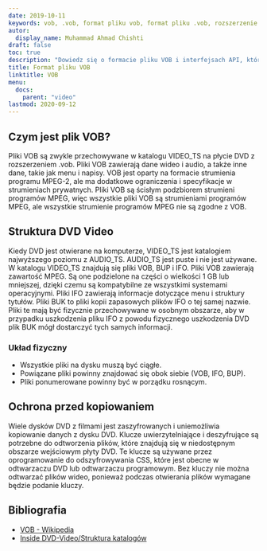 ```yaml
---
date: 2019-10-11
keywords: vob, .vob, format pliku vob, format pliku .vob, rozszerzenie .vob, rozszerzenie vob, format wideo vob, pliki vob dvd
autor:
  display_name: Muhammad Ahmad Chishti
draft: false
toc: true
description: "Dowiedz się o formacie pliku VOB i interfejsach API, które mogą tworzyć i otwierać pliki VOB."
title: Format pliku VOB
linktitle: VOB
menu:
  docs:
    parent: "video"
lastmod: 2020-09-12
---
```


## Czym jest plik VOB? ##

Pliki VOB są zwykle przechowywane w katalogu VIDEO_TS na płycie DVD z rozszerzeniem .vob. Pliki VOB zawierają dane wideo i audio, a także inne dane, takie jak menu i napisy. VOB jest oparty na formacie strumienia programu MPEG-2, ale ma dodatkowe ograniczenia i specyfikacje w strumieniach prywatnych. Pliki VOB są ścisłym podzbiorem strumieni programów MPEG, więc wszystkie pliki VOB są strumieniami programów MPEG, ale wszystkie strumienie programów MPEG nie są zgodne z VOB.

## Struktura DVD Video ##

Kiedy DVD jest otwierane na komputerze, VIDEO_TS jest katalogiem najwyższego poziomu z AUDIO_TS. AUDIO_TS jest puste i nie jest używane. W katalogu VIDEO_TS znajdują się pliki VOB, BUP i IFO. Pliki VOB zawierają zawartość MPEG. Są one podzielone na części o wielkości 1 GB lub mniejszej, dzięki czemu są kompatybilne ze wszystkimi systemami operacyjnymi. Pliki IFO zawierają informacje dotyczące menu i struktury tytułów. Pliki BUK to pliki kopii zapasowych plików IFO o tej samej nazwie. Pliki te mają być fizycznie przechowywane w osobnym obszarze, aby w przypadku uszkodzenia pliku IFO z powodu fizycznego uszkodzenia DVD plik BUK mógł dostarczyć tych samych informacji.

### Układ fizyczny ###

- Wszystkie pliki na dysku muszą być ciągłe.
- Powiązane pliki powinny znajdować się obok siebie (VOB, IFO, BUP).
- Pliki ponumerowane powinny być w porządku rosnącym.

## Ochrona przed kopiowaniem ##

Wiele dysków DVD z filmami jest zaszyfrowanych i uniemożliwia kopiowanie danych z dysku DVD. Klucze uwierzytelniające i deszyfrujące są potrzebne do odtworzenia plików, które znajdują się w niedostępnym obszarze wejściowym płyty DVD. Te klucze są używane przez oprogramowanie do odszyfrowywania CSS, które jest obecne w odtwarzaczu DVD lub odtwarzaczu programowym. Bez kluczy nie można odtwarzać plików wideo, ponieważ podczas otwierania plików wymagane będzie podanie kluczy.

## Bibliografia ##

- [VOB - Wikipedia](https://en.wikipedia.org/wiki/VOB)
- [Inside DVD-Video/Struktura katalogów](https://en.wikibooks.org/wiki/Inside_DVD-Video/Directory_Structure)


